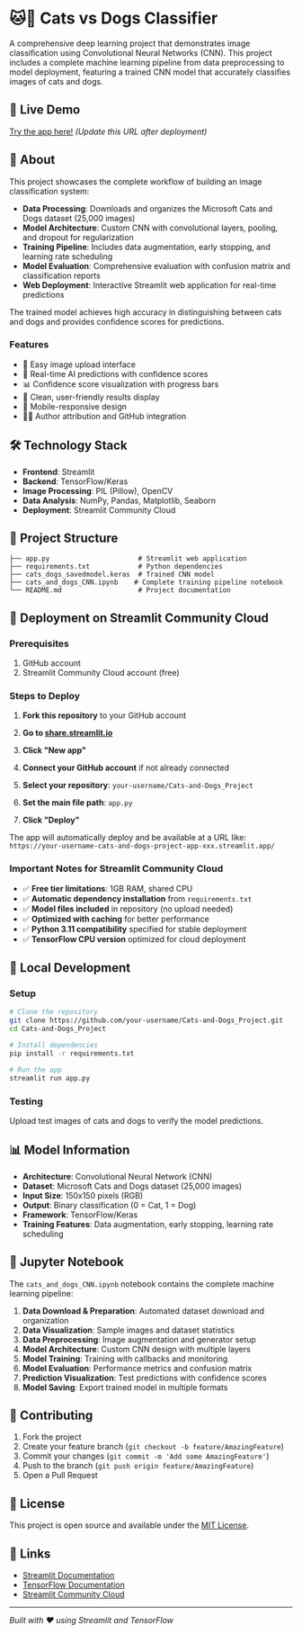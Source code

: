 # 🐱🐶 Cats vs Dogs Classifier

A comprehensive deep learning project that demonstrates image classification using Convolutional Neural Networks (CNN). This project includes a complete machine learning pipeline from data preprocessing to model deployment, featuring a trained CNN model that accurately classifies images of cats and dogs.

## 🚀 Live Demo

[Try the app here!](your-streamlit-app-url) *(Update this URL after deployment)*

## 📖 About

This project showcases the complete workflow of building an image classification system:

- **Data Processing**: Downloads and organizes the Microsoft Cats and Dogs dataset (25,000 images)
- **Model Architecture**: Custom CNN with convolutional layers, pooling, and dropout for regularization
- **Training Pipeline**: Includes data augmentation, early stopping, and learning rate scheduling
- **Model Evaluation**: Comprehensive evaluation with confusion matrix and classification reports
- **Web Deployment**: Interactive Streamlit web application for real-time predictions

The trained model achieves high accuracy in distinguishing between cats and dogs and provides confidence scores for predictions.

### Features
- 📸 Easy image upload interface
- 🤖 Real-time AI predictions with confidence scores
- 📊 Confidence score visualization with progress bars
- 🎯 Clean, user-friendly results display
- 📱 Mobile-responsive design
- 👨‍💻 Author attribution and GitHub integration

## 🛠️ Technology Stack

- **Frontend**: Streamlit
- **Backend**: TensorFlow/Keras
- **Image Processing**: PIL (Pillow), OpenCV
- **Data Analysis**: NumPy, Pandas, Matplotlib, Seaborn
- **Deployment**: Streamlit Community Cloud

## 📁 Project Structure

```
├── app.py                      # Streamlit web application
├── requirements.txt            # Python dependencies
├── cats_dogs_savedmodel.keras  # Trained CNN model
├── cats_and_dogs_CNN.ipynb    # Complete training pipeline notebook
└── README.md                   # Project documentation
```

## 🚀 Deployment on Streamlit Community Cloud

### Prerequisites
1. GitHub account
2. Streamlit Community Cloud account (free)

### Steps to Deploy

1. **Fork this repository** to your GitHub account

2. **Go to [share.streamlit.io](https://share.streamlit.io)**

3. **Click "New app"**

4. **Connect your GitHub account** if not already connected

5. **Select your repository**: `your-username/Cats-and-Dogs_Project`

6. **Set the main file path**: `app.py`

7. **Click "Deploy"**

The app will automatically deploy and be available at a URL like: `https://your-username-cats-and-dogs-project-app-xxx.streamlit.app/`

### Important Notes for Streamlit Community Cloud

- ✅ **Free tier limitations**: 1GB RAM, shared CPU
- ✅ **Automatic dependency installation** from `requirements.txt`
- ✅ **Model files included** in repository (no upload needed)
- ✅ **Optimized with caching** for better performance
- ✅ **Python 3.11 compatibility** specified for stable deployment
- ✅ **TensorFlow CPU version** optimized for cloud deployment

## 🔧 Local Development

### Setup
```bash
# Clone the repository
git clone https://github.com/your-username/Cats-and-Dogs_Project.git
cd Cats-and-Dogs_Project

# Install dependencies
pip install -r requirements.txt

# Run the app
streamlit run app.py
```

### Testing
Upload test images of cats and dogs to verify the model predictions.

## 📊 Model Information

- **Architecture**: Convolutional Neural Network (CNN)
- **Dataset**: Microsoft Cats and Dogs dataset (25,000 images)
- **Input Size**: 150x150 pixels (RGB)
- **Output**: Binary classification (0 = Cat, 1 = Dog)
- **Framework**: TensorFlow/Keras
- **Training Features**: Data augmentation, early stopping, learning rate scheduling

## 📓 Jupyter Notebook

The `cats_and_dogs_CNN.ipynb` notebook contains the complete machine learning pipeline:

1. **Data Download & Preparation**: Automated dataset download and organization
2. **Data Visualization**: Sample images and dataset statistics
3. **Data Preprocessing**: Image augmentation and generator setup
4. **Model Architecture**: Custom CNN design with multiple layers
5. **Model Training**: Training with callbacks and monitoring
6. **Model Evaluation**: Performance metrics and confusion matrix
7. **Prediction Visualization**: Test predictions with confidence scores
8. **Model Saving**: Export trained model in multiple formats

## 🤝 Contributing

1. Fork the project
2. Create your feature branch (`git checkout -b feature/AmazingFeature`)
3. Commit your changes (`git commit -m 'Add some AmazingFeature'`)
4. Push to the branch (`git push origin feature/AmazingFeature`)
5. Open a Pull Request

## 📝 License

This project is open source and available under the [MIT License](LICENSE).

## 🔗 Links

- [Streamlit Documentation](https://docs.streamlit.io/)
- [TensorFlow Documentation](https://www.tensorflow.org/)
- [Streamlit Community Cloud](https://streamlit.io/cloud)

---

*Built with ❤️ using Streamlit and TensorFlow*
